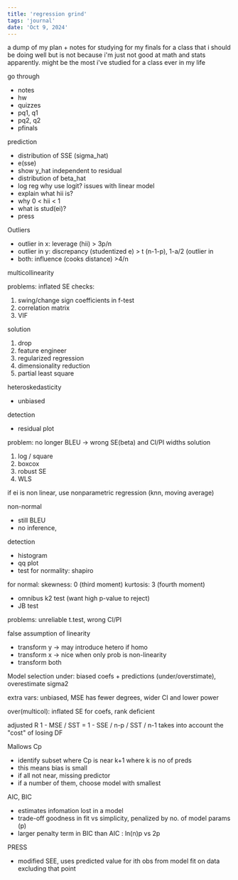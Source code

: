 ```yaml
---
title: 'regression grind'
tags: 'journal'
date: 'Oct 9, 2024'
---
```


a dump of my plan + notes for studying for my finals for a class that i should be doing well but is not because i'm just not good at math and stats apparently. might be the most i've studied for a class ever in my life

go through

- notes
- hw
- quizzes
- pq1, q1
- pq2, q2
- pfinals

prediction

- distribution of SSE (sigma_hat)
- e(sse)
- show y_hat independent to residual
- distribution of beta_hat
- log reg why use logit? issues with linear model
- explain what hii is?
- why 0 < hii < 1
- what is stud(ei)?
- press

Outliers

- outlier in x: leverage (hii) > 3p/n
- outlier in y: discrepancy (studentized e) > t (n-1-p), 1-a/2 (outlier in
- both: influence (cooks distance) >4/n

multicollinearity

problems: inflated SE
checks:

1. swing/change sign coefficients in f-test
2. correlation matrix
3. VIF

solution

1. drop
2. feature engineer
3. regularized regression
4. dimensionality reduction
5. partial least square

heteroskedasticity

- unbiased

detection

- residual plot

problem: no longer BLEU -> wrong SE(beta) and CI/PI widths
solution

1. log / square
2. boxcox
3. robust SE
4. WLS

if ei is non linear, use nonparametric regression (knn, moving average)

non-normal

- still BLEU
- no inference,

detection

- histogram
- qq plot
- test for normality: shapiro

for normal:
skewness: 0 (third moment)
kurtosis: 3 (fourth moment)

- omnibus k2 test (want high p-value to reject)
- JB test

problems: unreliable t.test, wrong CI/PI

false assumption of linearity

- transform y -> may introduce hetero if homo
- transform x -> nice when only prob is non-linearity
- transform both

Model selection
under: biased coefs + predictions (under/overstimate), overestimate sigma2

extra vars: unbiased, MSE has fewer degrees, wider CI and lower power

over(multicol): inflated SE for coefs, rank deficient

adjusted R
1 - MSE / SST = 1 - SSE / n-p / SST / n-1
takes into account the "cost" of losing DF

Mallows Cp

- identify subset where Cp is near k+1 where k is no of preds
- this means bias is small
- if all not near, missing predictor
- if a number of them, choose model with smallest

AIC, BIC

- estimates infomation lost in a model
- trade-off goodness in fit vs simplicity, penalized by no. of model params (p)
- larger penalty term in BIC than AIC : ln(n)p vs 2p

PRESS

- modified SEE, uses predicted value for ith obs from model fit on data excluding that point
